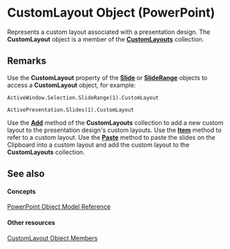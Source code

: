 
# CustomLayout Object (PowerPoint)

Represents a custom layout associated with a presentation design. The  **CustomLayout** object is a member of the **[CustomLayouts](9ce682fb-545c-55cb-e9ac-3475f7556af1.md)** collection.


## Remarks

Use the  **CustomLayout** property of the **[Slide](afe42344-6898-00d2-ecc1-b0ed23a71fe8.md)** or **[SlideRange](440ab59d-744a-209f-bf28-d0acd3a21e1a.md)** objects to access a **CustomLayout** object, for example:


```
ActiveWindow.Selection.SlideRange(1).CustomLayout
```


```
ActivePresentation.Slides(1).CustomLayout
```

Use the  **[Add](d22dc23a-cb03-ab32-fd27-e360377369a9.md)** method of the **CustomLayouts** collection to add a new custom layout to the presentation design's custom layouts. Use the **[Item](d22dc23a-cb03-ab32-fd27-e360377369a9.md)** method to refer to a custom layout. Use the **[Paste](d4fcd2db-3d6b-0c59-6ea3-f9aadf90ed04.md)** method to paste the slides on the Clipboard into a custom layout and add the custom layout to the **CustomLayouts** collection.


## See also


#### Concepts


[PowerPoint Object Model Reference](00acd64a-5896-0459-39af-98df2849849e.md)
#### Other resources


[CustomLayout Object Members](19cab899-9b97-cab1-22f2-01bdbbd0e818.md)
